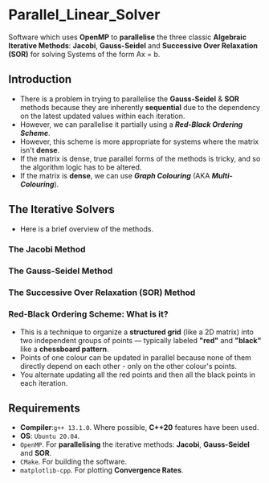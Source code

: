 # Parallel_Linear_Solver
Software which uses __OpenMP__ to __parallelise__ the three classic __Algebraic Iterative Methods__: __Jacobi__, __Gauss-Seidel__ and __Successive Over Relaxation (SOR)__ for solving Systems of the form Ax = b.

## Introduction
* There is a problem in trying to parallelise the __Gauss-Seidel__ & __SOR__ methods because they are inherently __sequential__ due to the dependency on the latest updated values within each iteration.
* However, we can parallelise it partially using a ___Red-Black Ordering Scheme___.
* However, this scheme is more appropriate for systems where the matrix isn't __dense__.
* If the matrix is dense, true parallel forms of the methods is tricky, and so the algorithm logic has to be altered.
* If the matrix is __dense__, we can use ___Graph Colouring___ (AKA ___Multi-Colouring___).

## The Iterative Solvers
* Here is a brief overview of the methods.

### The Jacobi Method

### The Gauss-Seidel Method

### The Successive Over Relaxation (SOR) Method

### Red-Black Ordering Scheme: What is it?
* This is a technique to organize a __structured grid__ (like a 2D matrix) into two independent groups of points — typically labeled __"red"__ and __"black"__ like a __chessboard pattern__.
* Points of one colour can be updated in parallel because none of them directly depend on each other - only on the other colour's points.
* You alternate updating all the red points and then all the black points in each iteration.


## Requirements
* __Compiler__:`g++ 13.1.0`. Where possible, __C++20__ features have been used.
* __OS__: `Ubuntu 20.04`.
* `OpenMP`. For __parallelising__ the iterative methods: __Jacobi__, __Gauss-Seidel__ and __SOR__.
* `CMake`. For building the software.
* `matplotlib-cpp`. For plotting __Convergence Rates__.
